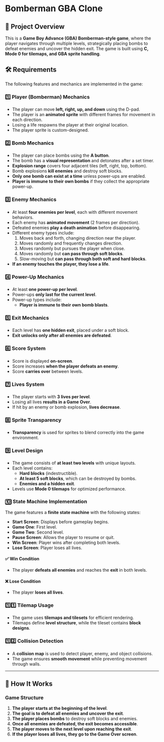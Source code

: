 # **Bomberman GBA Clone**

## **📌 Project Overview**
This is a **Game Boy Advance (GBA) Bomberman-style game**, where the player navigates through multiple levels, strategically placing bombs to defeat enemies and uncover the hidden exit. The game is built using **C, Mode 0 for tilemaps, and GBA sprite handling**.

## **🛠️ Requirements**
The following features and mechanics are implemented in the game:

### **1️⃣ Player (Bomberman) Mechanics**
- The player can move **left, right, up, and down** using the D-pad.
- The player is an **animated sprite** with different frames for movement in each direction.
- Losing a life respawns the player at their original location.
- The player sprite is custom-designed.

### **2️⃣ Bomb Mechanics**
- The player can place bombs using the **A button**.
- The bomb has a **visual representation** and detonates after a set timer.
- **Explosion range** covers four adjacent tiles (left, right, top, bottom).
- Bomb explosions **kill enemies** and destroy soft blocks.
- **Only one bomb can exist at a time** unless power-ups are enabled.
- **Player is immune to their own bombs** if they collect the appropriate power-up.

### **3️⃣ Enemy Mechanics**
- At least **four enemies per level**, each with different movement behaviors.
- Each enemy has **animated movement** (2 frames per direction).
- Defeated enemies **play a death animation** before disappearing.
- Different enemy types include:
  1. Moves back and forth, changing direction near the player.
  2. Moves randomly and frequently changes direction.
  3. Moves randomly but pursues the player when close.
  4. Moves randomly but **can pass through soft blocks**.
  5. Slow-moving but **can pass through both soft and hard blocks**.
- **If an enemy touches the player, they lose a life**.

### **4️⃣ Power-Up Mechanics**
- At least **one power-up per level**.
- Power-ups **only last for the current level**.
- Power-up types include:
  - **Player is immune to their own bomb blasts**.

### **5️⃣ Exit Mechanics**
- Each level has **one hidden exit**, placed under a soft block.
- **Exit unlocks only after all enemies are defeated**.

### **6️⃣ Score System**
- Score is displayed **on-screen**.
- Score increases **when the player defeats an enemy**.
- Score **carries over** between levels.

### **7️⃣ Lives System**
- The player starts with **3 lives per level**.
- Losing all lives **results in a Game Over**.
- If hit by an enemy or bomb explosion, **lives decrease**.

### **8️⃣ Sprite Transparency**
- **Transparency** is used for sprites to blend correctly into the game environment.

### **9️⃣ Level Design**
- The game consists of **at least two levels** with unique layouts.
- Each level contains:
  - **Hard blocks** (indestructible).
  - **At least 5 soft blocks**, which can be destroyed by bombs.
  - **Enemies and a hidden exit**.
- Levels use **Mode 0 tilemaps** for optimized performance.

### **🔟 State Machine Implementation**
The game features a **finite state machine** with the following states:
- **Start Screen**: Displays before gameplay begins.
- **Game One**: First level.
- **Game Two**: Second level.
- **Pause Screen**: Allows the player to resume or quit.
- **Win Screen**: Player wins after completing both levels.
- **Lose Screen**: Player loses all lives.

#### **✅ Win Condition**
- The player **defeats all enemies** and reaches the **exit** in both levels.

#### **❌ Lose Condition**
- The player **loses all lives**.

### **1️⃣1️⃣ Tilemap Usage**
- The game uses **tilemaps and tilesets** for efficient rendering.
- Tilemaps define **level structure**, while the tileset contains **block designs**.

### **1️⃣2️⃣ Collision Detection**
- A **collision map** is used to detect player, enemy, and object collisions.
- The game ensures **smooth movement** while preventing movement through walls.

---

## **🚀 How It Works**
### **Game Structure**
1. **The player starts at the beginning of the level**.
2. **The goal is to defeat all enemies and uncover the exit**.
3. **The player places bombs** to destroy soft blocks and enemies.
4. **Once all enemies are defeated, the exit becomes accessible**.
5. **The player moves to the next level upon reaching the exit**.
6. **If the player loses all lives, they go to the Game Over screen**.
